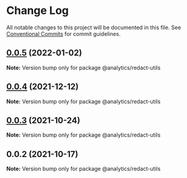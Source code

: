 # Change Log

All notable changes to this project will be documented in this file.
See [Conventional Commits](https://conventionalcommits.org) for commit guidelines.

## [0.0.5](https://github.com/DavidWells/analytics/tree/master/packages/analytics-util-redact/compare/@analytics/redact-utils@0.0.4...@analytics/redact-utils@0.0.5) (2022-01-02)

**Note:** Version bump only for package @analytics/redact-utils





## [0.0.4](https://github.com/DavidWells/analytics/tree/master/packages/analytics-util-redact/compare/@analytics/redact-utils@0.0.3...@analytics/redact-utils@0.0.4) (2021-12-12)

**Note:** Version bump only for package @analytics/redact-utils





## [0.0.3](https://github.com/DavidWells/analytics/tree/master/packages/analytics-util-redact/compare/@analytics/redact-utils@0.0.2...@analytics/redact-utils@0.0.3) (2021-10-24)

**Note:** Version bump only for package @analytics/redact-utils





## 0.0.2 (2021-10-17)

**Note:** Version bump only for package @analytics/redact-utils
